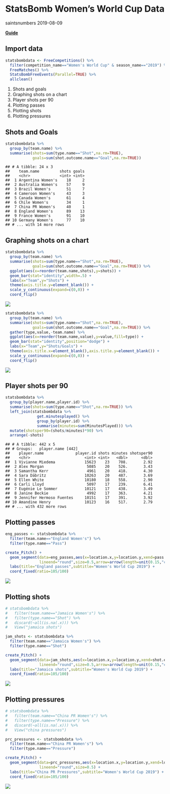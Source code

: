 StatsBomb Women’s World Cup Data
================
saintsnumbers
2019-08-09

[**Guide**](http://statsbomb.com/wp-content/uploads/2019/07/Using-StatsBomb-Data-In-R-English.pdf)

## Import data

``` r
statsbombdata <- FreeCompetitions() %>%
  filter(competition_name=="Women's World Cup" & season_name=="2019") %>%
  FreeMatches() %>%
  StatsBombFreeEvents(Parallel=TRUE) %>%
  allclean()
```

1.  Shots and goals
2.  Graphing shots on a chart
3.  Player shots per 90
4.  Plotting passes
5.  Plotting shots
6.  Plotting pressures

## Shots and Goals

``` r
statsbombdata %>%
  group_by(team.name) %>%
  summarise(shots=sum(type.name=="Shot",na.rm=TRUE),
            goals=sum(shot.outcome.name=="Goal",na.rm=TRUE))
```

    ## # A tibble: 24 x 3
    ##    team.name         shots goals
    ##    <chr>             <int> <int>
    ##  1 Argentina Women's    18     2
    ##  2 Australia Women's    57     9
    ##  3 Brazil Women's       51     7
    ##  4 Cameroon Women's     43     3
    ##  5 Canada Women's       61     4
    ##  6 Chile Women's        34     1
    ##  7 China PR Women's     40     1
    ##  8 England Women's      89    13
    ##  9 France Women's       91    10
    ## 10 Germany Women's      77    10
    ## # ... with 14 more rows

## Graphing shots on a chart

``` r
statsbombdata %>%
  group_by(team.name) %>%
  summarise(shots=sum(type.name=="Shot",na.rm=TRUE),
            goals=sum(shot.outcome.name=="Goal",na.rm=TRUE)) %>%
  ggplot(aes(x=reorder(team.name,shots),y=shots)) +
  geom_bar(stat="identity",width=.5) +
  labs(x="Team",y="Shots") +
  theme(axis.title.y=element_blank()) +
  scale_y_continuous(expand=c(0,0)) +
  coord_flip()
```

![](statsbomb_files/figure-gfm/data%20to%20chart-1.png)<!-- -->

``` r
statsbombdata %>%
  group_by(team.name) %>%
  summarise(shots=sum(type.name=="Shot",na.rm=TRUE),
            goals=sum(shot.outcome.name=="Goal",na.rm=TRUE)) %>%
  gather(type,value,-team.name) %>%
  ggplot(aes(x=reorder(team.name,value),y=value,fill=type)) +
  geom_bar(stat="identity",position="dodge") +
  labs(x="Team",y="Shots/Goals") +
  theme(axis.title.x=element_blank(),axis.title.y=element_blank()) +
  scale_y_continuous(expand=c(0,0)) +
  coord_flip()
```

![](statsbomb_files/figure-gfm/data%20to%20chart-2.png)<!-- -->

## Player shots per 90

``` r
statsbombdata %>%
  group_by(player.name,player.id) %>%
  summarise(shots=sum(type.name=="Shot",na.rm=TRUE)) %>%
  left_join(statsbombdata %>%
              get.minutesplayed() %>%
              group_by(player.id) %>%
              summarise(minutes=sum(MinutesPlayed))) %>%
  mutate(shotsper90=(shots/minutes)*90) %>%
  arrange(-shots)
```

    ## # A tibble: 442 x 5
    ## # Groups:   player.name [442]
    ##    player.name              player.id shots minutes shotsper90
    ##    <chr>                        <int> <int>   <dbl>      <dbl>
    ##  1 Vivianne Miedema             15623    23    708.       2.92
    ##  2 Alex Morgan                   5085    20    526.       3.43
    ##  3 Samantha Kerr                 4961    20    418.       4.30
    ##  4 Sara Däbritz                 10263    20    487.       3.69
    ##  5 Ellen White                  10180    18    558.       2.90
    ##  6 Carli Lloyd                   5097    17    239.       6.41
    ##  7 Eugénie Le Sommer            10121    17    438.       3.49
    ##  8 Janine Beckie                 4992    17    363.       4.21
    ##  9 Jennifer Hermoso Fuentes     10151    17    391.       3.92
    ## 10 Amandine Henry               10123    16    517.       2.79
    ## # ... with 432 more rows

## Plotting passes

``` r
eng_passes <- statsbombdata %>%
  filter(team.name=="England Women's") %>%
  filter(type.name=="Pass")

create_Pitch() +
  geom_segment(data=eng_passes,aes(x=location.x,y=location.y,xend=pass.end_location.x,yend=pass.end_location.y),
               lineend="round",size=0.5,arrow=arrow(length=unit(0.15,"cm"))) +
  labs(title="England passes",subtitle="Women's World Cup 2019") +
  coord_fixed(ratio=105/100)
```

![](statsbomb_files/figure-gfm/plotting%20passes-1.png)<!-- -->

## Plotting shots

``` r
# statsbombdata %>%
#   filter(team.name=="Jamaica Women's") %>%
#   filter(type.name=="Shot") %>%
#   discard(~all(is.na(.x))) %>%
#   View("jamaica shots")

jam_shots <- statsbombdata %>%
  filter(team.name=="Jamaica Women's") %>%
  filter(type.name=="Shot")

create_Pitch() +
  geom_segment(data=jam_shots,aes(x=location.x,y=location.y,xend=shot.end_location.x,yend=shot.end_location.y),
               lineend="round",size=0.5,arrow=arrow(length=unit(0.15,"cm"))) +
  labs(title="Jamaica shots",subtitle="Women's World Cup 2019") +
  coord_fixed(ratio=105/100)
```

![](statsbomb_files/figure-gfm/plotting%20shots-1.png)<!-- -->

## Plotting pressures

``` r
# statsbombdata %>%
#   filter(team.name=="China PR Women's") %>%
#   filter(type.name=="Pressure") %>%
#   discard(~all(is.na(.x))) %>%
#   View("china pressures")

prc_pressures <- statsbombdata %>%
  filter(team.name=="China PR Women's") %>%
  filter(type.name=="Pressure")

create_Pitch() +
  geom_segment(data=prc_pressures,aes(x=location.x,y=location.y,xend=location.x,yend=location.y),
               lineend="round",size=0.5) +
  labs(title="China PR Pressures",subtitle="Women's World Cup 2019") +
  coord_fixed(ratio=105/100)
```

![](statsbomb_files/figure-gfm/plotting%20pressures-1.png)<!-- -->
